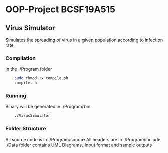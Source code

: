 # OOP-Project BCSF19A515


## Virus Simulator
Simulates the spreading of virus in a given population according to infection rate

### Compilation
In the ./Program folder
```sh
    sudo chmod +x compile.sh
    compile.sh
```

### Running
Binary will be generated in ./Program/bin
```sh
    ./VirusSimulator
```

### Folder Structure
All source code is in ./Program/source
All headers are in ./Program/include
./Data folder contains UML Diagrams, Input format and sample outputs